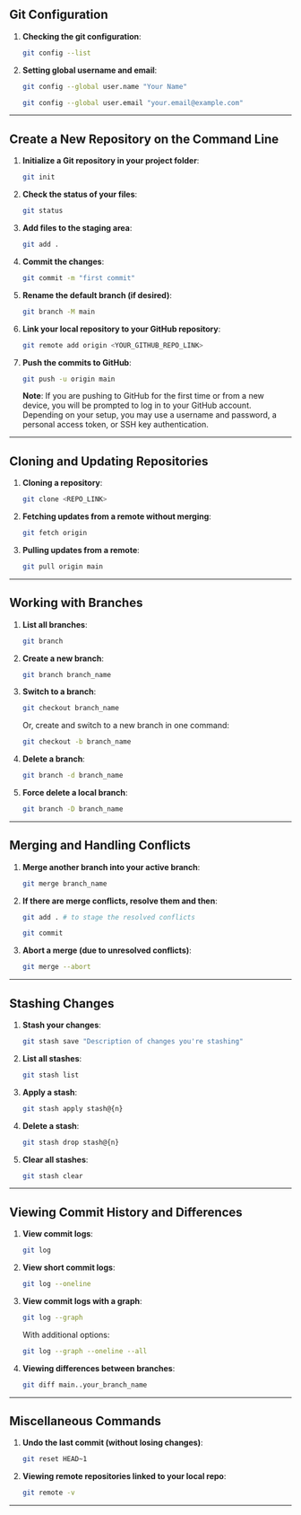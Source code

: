 ## Git Configuration

1. **Checking the git configuration**:

   ```bash
   git config --list
   ```

2. **Setting global username and email**:

   ```bash
   git config --global user.name "Your Name"
   ```

   ```bash
   git config --global user.email "your.email@example.com"
   ```

---

## Create a New Repository on the Command Line

1. **Initialize a Git repository in your project folder**:

   ```bash
   git init
   ```

2. **Check the status of your files**:

   ```bash
   git status
   ```

3. **Add files to the staging area**:

   ```bash
   git add .
   ```

4. **Commit the changes**:

   ```bash
   git commit -m "first commit"
   ```

5. **Rename the default branch (if desired)**:

   ```bash
   git branch -M main
   ```

6. **Link your local repository to your GitHub repository**:

   ```bash
   git remote add origin <YOUR_GITHUB_REPO_LINK>
   ```

7. **Push the commits to GitHub**:
   ```bash
   git push -u origin main
   ```
   **Note**: If you are pushing to GitHub for the first time or from a new device, you will be prompted to log in to your GitHub account. Depending on your setup, you may use a username and password, a personal access token, or SSH key authentication.

---

## Cloning and Updating Repositories

1. **Cloning a repository**:

   ```bash
   git clone <REPO_LINK>
   ```

2. **Fetching updates from a remote without merging**:

   ```bash
   git fetch origin
   ```

3. **Pulling updates from a remote**:
   ```bash
   git pull origin main
   ```

---

## Working with Branches

1. **List all branches**:

   ```bash
   git branch
   ```

2. **Create a new branch**:

   ```bash
   git branch branch_name
   ```

3. **Switch to a branch**:

   ```bash
   git checkout branch_name
   ```

   Or, create and switch to a new branch in one command:

   ```bash
   git checkout -b branch_name
   ```

4. **Delete a branch**:

   ```bash
   git branch -d branch_name
   ```

5. **Force delete a local branch**:
   ```bash
   git branch -D branch_name
   ```

---

## Merging and Handling Conflicts

1. **Merge another branch into your active branch**:

   ```bash
   git merge branch_name
   ```

2. **If there are merge conflicts, resolve them and then**:

   ```bash
   git add . # to stage the resolved conflicts
   ```

   ```bash
   git commit
   ```

3. **Abort a merge (due to unresolved conflicts)**:
   ```bash
   git merge --abort
   ```

---

## Stashing Changes

1. **Stash your changes**:

   ```bash
   git stash save "Description of changes you're stashing"
   ```

2. **List all stashes**:

   ```bash
   git stash list
   ```

3. **Apply a stash**:

   ```bash
   git stash apply stash@{n}
   ```

4. **Delete a stash**:

   ```bash
   git stash drop stash@{n}
   ```

5. **Clear all stashes**:
   ```bash
   git stash clear
   ```

---

## Viewing Commit History and Differences

1. **View commit logs**:

   ```bash
   git log
   ```

2. **View short commit logs**:

   ```bash
   git log --oneline
   ```

3. **View commit logs with a graph**:

   ```bash
   git log --graph
   ```

   With additional options:

   ```bash
   git log --graph --oneline --all
   ```

4. **Viewing differences between branches**:
   ```bash
   git diff main..your_branch_name
   ```

---

## Miscellaneous Commands

1. **Undo the last commit (without losing changes)**:

   ```bash
   git reset HEAD~1
   ```

2. **Viewing remote repositories linked to your local repo**:
   ```bash
   git remote -v
   ```

---
